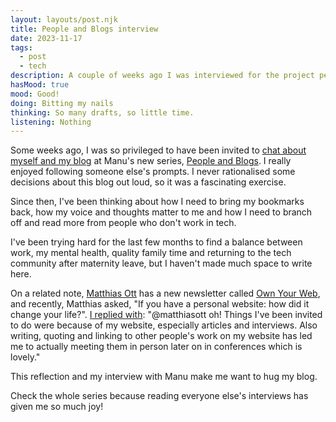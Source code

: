 ```yaml
---	
layout: layouts/post.njk	
title: People and Blogs interview
date: 2023-11-17
tags:	
  - post		
  - tech
description: A couple of weeks ago I was interviewed for the project peopleandblogs.com
hasMood: true	
mood: Good! 	
doing: Bitting my nails	
thinking: So many drafts, so little time.
listening: Nothing	
---	
```


Some weeks ago, I was so privileged to have been invited to [chat about myself and my blog](https://manuelmoreale.com/pb-ana-rodrigues) at Manu's new series, [People and Blogs](https://peopleandblogs.com/). I really enjoyed following someone else's prompts. I never rationalised some decisions about this blog out loud, so it was a fascinating exercise.

Since then, I've been thinking about how I need to bring my bookmarks back, how my voice and thoughts matter to me and how I need to branch off and read more from people who don't work in tech. 

I've been trying hard for the last few months to find a balance between work, my mental health, quality family time and returning to the tech community after maternity leave, but I haven't made much space to write here. 

On a related note, [Matthias Ott](https://matthiasott.com/) has a new newsletter called [Own Your Web](https://buttondown.email/ownyourweb), and recently, Matthias asked, "If you have a personal website: how did it change your life?". [I replied with](https://mastodon.social/@matthiasott): "@matthiasott oh! Things I've been invited to do were because of my website, especially articles and interviews. 
Also writing, quoting and linking to other people's work on my website has led me to actually meeting them in person later on in conferences which is lovely." 

This reflection and my interview with Manu make me want to hug my blog.  

Check the whole series because reading everyone else's interviews has given me so much joy! 



